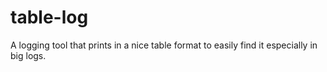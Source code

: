 # table-log
A logging tool that prints in a nice table format to easily find it especially in big logs.

